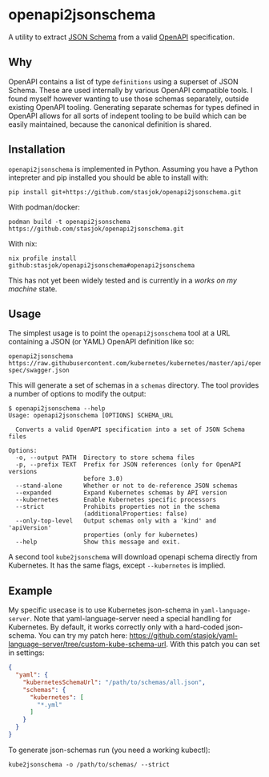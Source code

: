 # openapi2jsonschema

A utility to extract [JSON Schema](http://json-schema.org/) from a
valid [OpenAPI](https://www.openapis.org/) specification.

## Why

OpenAPI contains a list of type `definitions` using a superset of JSON
Schema. These are used internally by various OpenAPI compatible tools. I
found myself however wanting to use those schemas separately, outside
existing OpenAPI tooling. Generating separate schemas for types defined
in OpenAPI allows for all sorts of indepent tooling to be build which
can be easily maintained, because the canonical definition is shared.

## Installation

`openapi2jsonschema` is implemented in Python. Assuming you have a
Python intepreter and pip installed you should be able to install with:

```
pip install git+https://github.com/stasjok/openapi2jsonschema.git
```

With podman/docker:

```
podman build -t openapi2jsonschema https://github.com/stasjok/openapi2jsonschema.git
```

With nix:

```
nix profile install github:stasjok/openapi2jsonschema#openapi2jsonschema
```

This has not yet been widely tested and is currently in a _works on my
machine_ state.

## Usage

The simplest usage is to point the `openapi2jsonschema` tool at a URL
containing a JSON (or YAML) OpenAPI definition like so:

```
openapi2jsonschema https://raw.githubusercontent.com/kubernetes/kubernetes/master/api/openapi-spec/swagger.json
```

This will generate a set of schemas in a `schemas` directory. The tool
provides a number of options to modify the output:

```
$ openapi2jsonschema --help
Usage: openapi2jsonschema [OPTIONS] SCHEMA_URL

  Converts a valid OpenAPI specification into a set of JSON Schema files

Options:
  -o, --output PATH  Directory to store schema files
  -p, --prefix TEXT  Prefix for JSON references (only for OpenAPI versions
                     before 3.0)
  --stand-alone      Whether or not to de-reference JSON schemas
  --expanded         Expand Kubernetes schemas by API version
  --kubernetes       Enable Kubernetes specific processors
  --strict           Prohibits properties not in the schema
                     (additionalProperties: false)
  --only-top-level   Output schemas only with a 'kind' and 'apiVersion'
                     properties (only for kubernetes)
  --help             Show this message and exit.
```

A second tool `kube2jsonschema` will download openapi schema directly from Kubernetes.
It has the same flags, except `--kubernetes` is implied.

## Example

My specific usecase is to use Kubernetes json-schema in `yaml-language-server`.
Note that yaml-language-server need a special handling for Kubernetes.
By default, it works correctly only with a hard-coded json-schema.
You can try my patch here: <https://github.com/stasjok/yaml-language-server/tree/custom-kube-schema-url>.
With this patch you can set in settings:

```json
{
  "yaml": {
    "kubernetesSchemaUrl": "/path/to/schemas/all.json",
    "schemas": {
      "kubernetes": [
        "*.yml"
      ]
    }
  }
}
```

To generate json-schemas run (you need a working kubectl):

```
kube2jsonschema -o /path/to/schemas/ --strict
```

